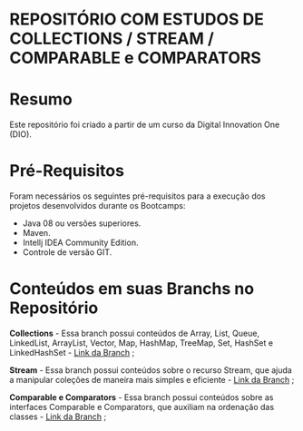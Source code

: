 # REPOSITÓRIO COM ESTUDOS DE COLLECTIONS / STREAM / COMPARABLE e COMPARATORS

# Resumo 
Este repositório foi criado a partir de um curso da Digital Innovation One (DIO).

# Pré-Requisitos
Foram necessários os seguintes pré-requisitos para a execução dos projetos desenvolvidos durante os Bootcamps:

- Java 08 ou versões superiores.
- Maven.
- Intellj IDEA Community Edition.
- Controle de versão GIT.

# Conteúdos em suas Branchs no Repositório

**Collections** - Essa branch possui conteúdos de Array, List, Queue, LinkedList, ArrayList, Vector, Map, HashMap, TreeMap, Set, HashSet e LinkedHashSet  - [Link da Branch](https://github.com/marcelpinotti/Collections_Stream_Comparable-Comparators/tree/collections) ;

**Stream** - Essa branch possui conteúdos sobre o recurso Stream, que ajuda a manipular coleções de maneira mais simples e eficiente - [Link da Branch](https://github.com/marcelpinotti/Collections_Stream_Comparable-Comparators/tree/stream) ;

**Comparable e Comparators** - Essa branch possui conteúdos sobre as interfaces Comparable e Comparators, que auxiliam na ordenação das classes - [Link da Branch](https://github.com/marcelpinotti/Collections_Stream_Comparable-Comparators/tree/comparable_comparators) ;

